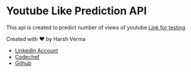 # Youtube Like Prediction API
This api is created to predict number of views of youtube
[Link for testing](https://youtube-predictor.herokuapp.com/categoryId/5/view_count/1171271048/video_count/23121/subscriber_count/3440000)

Created with ❤️ by Harsh Verma
-   [LinkedIn Account](https://www.linkedin.com/in/harsh-verma-45423819b/)
-   [Codechef](https://www.codechef.com/users/harsh3305)
-   [Github]()